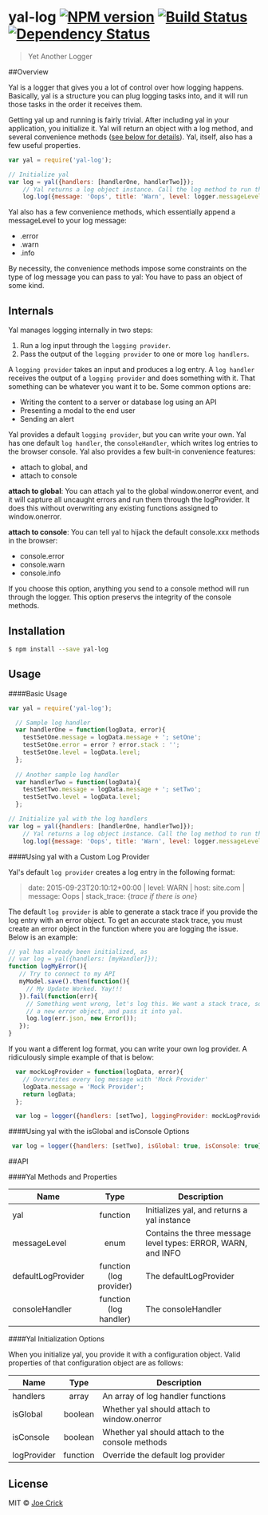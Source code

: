 # yal-log [![NPM version][npm-image]][npm-url] [![Build Status][travis-image]][travis-url] [![Dependency Status][daviddm-image]][daviddm-url]
> Yet Another Logger

##Overview

Yal is a logger that gives you a lot of control over how logging happens. Basically, yal is a structure  you can plug logging tasks into, and it will run those tasks in the order it receives them.

Getting yal up and running is fairly trivial. After including yal in your application, you initialize it. Yal will return an object with a log method, and several convenience methods ([see below for details](#API)). Yal, itself, also has a few useful properties.

```js
var yal = require('yal-log');

// Initialize yal
var log = yal({handlers: [handlerOne, handlerTwo]});
	// Yal returns a log object instance. Call the log method to run the logger.
    log.log({message: 'Oops', title: 'Warn', level: logger.messageLevel.WARN});
```

Yal also has a few convenience methods, which essentially append a messageLevel to your log message:

 - .error
 - .warn
 - .info

By necessity, the convenience methods impose some constraints on the type of log message you can pass to yal: You have to pass an object of some kind.

## Internals

Yal manages logging internally in two steps:

1. Run a log input through the `logging provider`.
2. Pass the output of the `logging provider` to one or more `log handlers`.

A `logging provider` takes an input and produces a log entry. A `log handler` receives the output of a `logging provider` and does something with it. That something can be whatever you want it to be. Some common options are:

 - Writing the content to a server or database log using an API
 - Presenting a modal to the end user
 - Sending an alert

Yal provides a default `logging provider`, but you can write your own. Yal has one default `log handler`, the `consoleHandler`, which writes log entries to the browser console. Yal also provides a few built-in convenience features:

 - attach to global, and
 - attach to console

**attach to global**:
You can attach yal to the global window.onerror event, and it will capture all uncaught errors and run them through the logProvider. It does this without overwriting any existing functions assigned to window.onerror.

**attach to console**:
You can tell yal to hijack the default console.xxx methods in the browser:

 - console.error
 - console.warn
 - console.info

If you choose this option, anything you send to a console method will run through the logger. This option preservs the integrity of the console methods.

## Installation

```sh
$ npm install --save yal-log
```


## Usage

####Basic Usage

```js
var yal = require('yal-log');

  // Sample log handler
  var handlerOne = function(logData, error){
    testSetOne.message = logData.message + '; setOne';
    testSetOne.error = error ? error.stack : '';
    testSetOne.level = logData.level;
  };
 
  // Another sample log handler
  var handlerTwo = function(logData){
    testSetTwo.message = logData.message + '; setTwo';
    testSetTwo.level = logData.level;
  };

// Initialize yal with the log handlers
var log = yal({handlers: [handlerOne, handlerTwo]});
	// Yal returns a log object instance. Call the log method to run the logger.
    log.log({message: 'Oops', title: 'Warn', level: logger.messageLevel.WARN});
```

####Using yal with a Custom Log Provider

Yal's default `log provider` creates a log entry in the following format:

> date: 2015-09-23T20:10:12+00:00 | level: WARN | host: site.com | message: Oops | stack_trace: {*trace if there is one*}

The default `log provider` is able to generate a stack trace if you provide the log entry with an error object. To get an accurate stack trace, you must create an error object in the function where you are logging the issue. Below is an example:

```js
// yal has already been initialized, as
// var log = yal({handlers: [myHandler]});
function logMyError(){
   // Try to connect to my API
   myModel.save().then(function(){
     // My Update Worked. Yay!!!
   }).fail(function(err){
	 // Something went wrong, let's log this. We want a stack trace, so create
	 // a new error object, and pass it into yal.
	 log.log(err.json, new Error());
   });
}
```

If you want a different log format, you can write your own log provider. A ridiculously simple example of that is below:

```js
  var mockLogProvider = function(logData, error){
    // Overwrites every log message with 'Mock Provider'
    logData.message = 'Mock Provider';
    return logData;
  };

  var log = logger({handlers: [setTwo], loggingProvider: mockLogProvider});
```

####Using yal with the isGlobal and isConsole Options

```js
 var log = logger({handlers: [setTwo], isGlobal: true, isConsole: true});
```

##API <a name="API"></a>

####Yal Methods and Properties

| Name        | Type           | Description  |
| ------------- |:-------------:| -----|
| yal      | function | Initializes yal, and returns a yal instance |
| messageLevel      | enum      |  Contains the three message level types: ERROR, WARN, and INFO  |
| defaultLogProvider | function (log provider)      |    The defaultLogProvider |
| consoleHandler | function (log handler)      |  The consoleHandler  |


####Yal Initialization Options

When you initialize yal, you provide it with a configuration object. Valid properties of that configuration object are as follows:

| Name        | Type           | Description  |
| ------------- |:-------------:| -----|
| handlers      | array | An array of log handler functions |
| isGlobal      | boolean      |  Whether yal should attach to window.onerror  |
| isConsole | boolean      |    Whether yal should attach to the console methods |
| logProvider | function      |  Override the default log provider  |

## License

MIT © [Joe Crick](http://www.josephcrick.com)


[npm-image]: https://badge.fury.io/js/yal-log.svg
[npm-url]: https://npmjs.org/package/yal-log
[travis-image]: https://travis-ci.org/joe-crick/yal-log.svg?branch=master
[travis-url]: https://travis-ci.org/joe-crick/yal-log
[daviddm-image]: https://david-dm.org/joe-crick/yal-log.svg?theme=shields.io
[daviddm-url]: https://david-dm.org/joe-crick/yal-log

